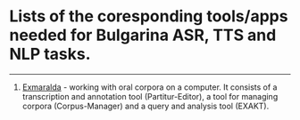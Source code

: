 # Lists of the coresponding tools/apps needed for Bulgarina ASR, TTS and NLP tasks.
_____
1. [Еxmaralda](https://exmaralda.org/en/about-exmaralda/) - working with oral corpora on a computer. It consists of a transcription and annotation tool (Partitur-Editor), a tool for managing corpora (Corpus-Manager) and a query and analysis tool (EXAKT).
